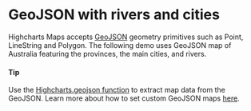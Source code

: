 # GeoJSON with rivers and cities
Highcharts Maps accepts [GeoJSON](https://datatracker.ietf.org/doc/html/rfc7946) geometry primitives such as Point, LineString and Polygon. The following demo uses GeoJSON map of Australia featuring the provinces, the main cities, and rivers.
#### Tip
Use the [Highcharts.geojson function](https://api.highcharts.com/class-reference/Highcharts#.geojson) to extract map data from the GeoJSON.
Learn more about how to set custom GeoJSON maps [here](https://www.highcharts.com/docs/maps/custom-geojson-maps).